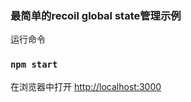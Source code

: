 ### 最简单的recoil global state管理示例
运行命令
### `npm start`
在浏览器中打开 [http://localhost:3000](http://localhost:3000)
